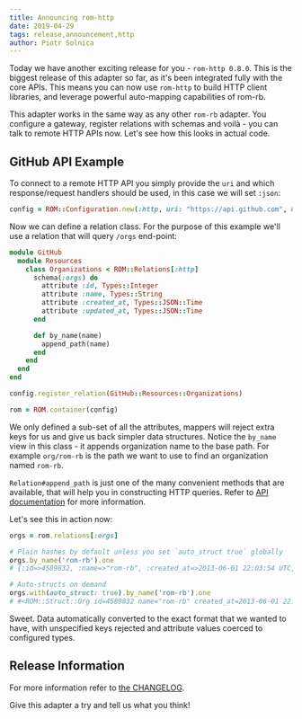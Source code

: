```yaml
---
title: Announcing rom-http
date: 2019-04-29
tags: release,announcement,http
author: Piotr Solnica
---
```


Today we have another exciting release for you - `rom-http 0.8.0`. This is the biggest release of this adapter so far, as it's been integrated fully with the core APIs. This means you can now use `rom-http` to build HTTP client libraries, and leverage powerful auto-mapping capabilities of rom-rb.

This adapter works in the same way as any other `rom-rb` adapter. You configure a gateway, register relations with schemas and voilà - you can talk to remote HTTP APIs now. Let's see how this looks in actual code.

## GitHub API Example

To connect to a remote HTTP API you simply provide the `uri` and which response/request handlers should be used, in this case we will set `:json`:

``` ruby
config = ROM::Configuration.new(:http, uri: "https://api.github.com", handlers: :json)
```

Now we can define a relation class. For the purpose of this example we'll use a relation that will query `/orgs` end-point:

``` ruby
module GitHub
  module Resources
    class Organizations < ROM::Relations[:http]
      schema(:orgs) do
        attribute :id, Types::Integer
        attribute :name, Types::String
        attribute :created_at, Types::JSON::Time
        attribute :updated_at, Types::JSON::Time
      end

      def by_name(name)
        append_path(name)
      end
    end
  end
end

config.register_relation(GitHub::Resources::Organizations)

rom = ROM.container(config)
```

We only defined a sub-set of all the attributes, mappers will reject extra keys for us and give us back simpler data structures. Notice the `by_name` view in this class - it appends organization name to the base path. For example `org/rom-rb` is the path we want to use to find an organization named `rom-rb`.

`Relation#append_path` is just one of the many convenient methods that are available, that will help you in constructing HTTP queries. Refer to [API documentation](https://api.rom-rb.org/rom-http/ROM/HTTP/Dataset.html) for more information.

Let's see this in action now:

``` ruby
orgs = rom.relations[:orgs]

# Plain hashes by default unless you set `auto_struct true` globally
orgs.by_name('rom-rb').one
# {:id=>4589832, :name=>"rom-rb", :created_at=>2013-06-01 22:03:54 UTC, :updated_at=>2019-04-03 14:36:48 UTC}

# Auto-structs on demand
orgs.with(auto_struct: true).by_name('rom-rb').one
# #<ROM::Struct::Org id=4589832 name="rom-rb" created_at=2013-06-01 22:03:54 UTC updated_at=2019-04-03 14:36:48 UTC>
```

Sweet. Data automatically converted to the exact format that we wanted to have, with unspecified keys rejected and attribute values coerced to configured types.

## Release Information

For more information refer to [the CHANGELOG](https://github.com/rom-rb/rom-http/blob/main/CHANGELOG.md#v080-2019-04-29).

Give this adapter a try and tell us what you think!
